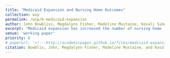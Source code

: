 ```yaml
---
title: "Medicaid Expansion and Nursing Home Outcomes"
collection: wip
permalink: /wip/6-medicaid-expansion
author: John Bowbliss, Megdalynn Fisher, Madeline Mustaine, Kosali Simon
excerpt: "Medicaid expansion has increased the number of nursing home (NH) residents (Ritter et al, Van Houtven et al) but there is a lack of research on individual level decisions and facilty level reactions. To expand this research base, we examine resident level data to determine how quickly Medicaid expansion leads to changes in the type of long-stay patients in NHs, and how that translates into changes in the characteristics of long-stay residents and NHs over time. We hypothesize that SMI populations under 65 will be the group that experiences the largest increase."
venue: 'working paper'
priority: 6
# paperurl: '<!---http://academicpages.github.io/files/medicaid-expansion.pdf --->'
citation: Bowblis, John, Megdalynn Fisher, Madeline Mustaine, and Kosali Simon. &quot;Medicaid Expansion and Nursing Home Outcomes&quot; <i>work in progress</i>.
---
```

<!--- [Download paper here](http://academicpages.github.io/files/medicaid-expansion.pdf) --->
